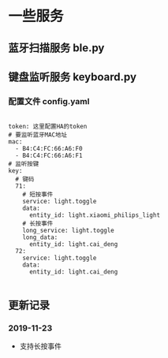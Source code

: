 # 一些服务

## 蓝牙扫描服务 ble.py

## 键盘监听服务 keyboard.py

### 配置文件 config.yaml

```

token: 这里配置HA的token
# 要监听蓝牙MAC地址
mac:
  - B4:C4:FC:66:A6:F0
  - B4:C4:FC:66:A6:F1
# 监听按键
key:
  # 键码
  71:
    # 短按事件
    service: light.toggle
    data:
      entity_id: light.xiaomi_philips_light
    # 长按事件
    long_service: light.toggle
    long_data:
      entity_id: light.cai_deng        
  72:
    service: light.toggle
    data:
      entity_id: light.cai_deng
      
```

## 更新记录

### 2019-11-23
- 支持长按事件